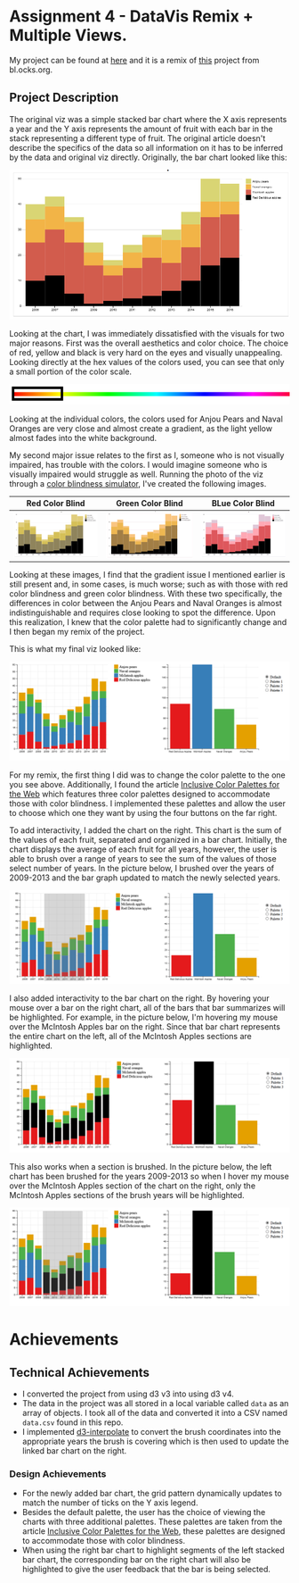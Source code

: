 Assignment 4 - DataVis Remix + Multiple Views.
===

My project can be found at [here](https://bearl.dev/04-Remix/) and it is a remix of [this](http://bl.ocks.org/mstanaland/6100713) project from bl.ocks.org.

## Project Description

The original viz was a simple stacked bar chart where the X axis represents a year and the Y axis represents the amount of fruit with each bar in the stack representing a different type of fruit. The original article doesn't describe the specifics of the data so all information on it has to be inferred by the data and original viz directly.  Originally, the bar chart looked like this: 

![Original Viz](img/originalViz.PNG)

Looking at the chart, I was immediately dissatisfied with the visuals for two major reasons. First was the overall aesthetics and color choice. The choice of red, yellow and black is very hard on the eyes and visually unappealing. Looking directly at the hex values of the colors used, you can see that only a small portion of the color scale.  

 ![](img/ColorScale.PNG)

Looking at the individual colors, the colors used for Anjou Pears and Naval Oranges are very close and almost create a gradient, as the light yellow almost fades into the white background.  

My second major issue relates to the first as I, someone who is not visually impaired, has trouble with the colors. I would imagine someone who is visually impaired would struggle as well. Running the photo of the viz through a [color blindness simulator](https://www.color-blindness.com/coblis-color-blindness-simulator/), I've created the following images.

|                       Red Color Blind                        |                      Green Color Blind                       |                       BLue Color Blind                       |
| :----------------------------------------------------------: | :----------------------------------------------------------: | :----------------------------------------------------------: |
| ![Red Blind](img/originalVizRedBlind.png) | ![Green Blind](img/originalVizGreenBlind.png) | ![Blue Blind](img/originalVizBlueBlind.png) |

Looking at these images, I find that the gradient issue I mentioned earlier is still present and, in some cases, is much worse; such as with those with red color blindness and green color blindness. With these two specifically, the differences in color between the Anjou Pears and Naval Oranges is almost indistinguishable and requires close looking to spot the difference. Upon this realization, I knew that the color palette had to significantly change and I then began my remix of the project. 

This is what my final viz looked like:

![](img/VizScreenshot.PNG)

For my remix, the first thing I did was to change the color palette to the one you see above. Additionally, I found the article [Inclusive Color Palettes for the Web](https://medium.com/cafe-pixo/inclusive-color-palettes-for-the-web-bbfe8cf2410e) which features three color palettes designed to accommodate those with color blindness. I implemented these palettes and allow the user to choose which one they want by using the four buttons on the far right.  

To add interactivity, I added the chart on the right. This chart is the sum of the values of each fruit, separated and organized in a bar chart. Initially, the chart displays the average of each fruit for all years, however, the user is able to brush over a range of years to see the sum of the values of those select number of years. In the picture below, I brushed over the years of 2009-2013 and the bar graph updated to match the newly selected years. 

![](img/VizScreenshotBrush.PNG)

I also added interactivity to the bar chart on the right. By hovering your mouse over a bar on the right chart, all of the bars that bar summarizes will be highlighted. For example, in the picture below, I'm hovering my mouse over the McIntosh Apples bar on the right. Since that bar chart represents the entire chart on the left, all of the McIntosh Apples sections are highlighted. 

![](img/VizScreenshotHighlight.PNG)

This also works when a section is brushed. In the picture below, the left chart has been brushed for the years 2009-2013 so when I hover my mouse over the McIntosh Apples section of the chart on the right, only the McIntosh Apples sections of the brush years will be highlighted.

![](img/VizScreenshotBrushHighlight.PNG)

# Achievements


## **Technical Achievements**

- I converted the project from using d3 v3 into  using d3 v4.
- The data in the project was all stored in a local variable called `data` as an array of objects. I took all of the data and converted it into a CSV named `data.csv` found in this repo. 
- I implemented [d3-interpolate](https://github.com/d3/d3-interpolate) to convert the brush coordinates into the appropriate years the brush is covering which is then used to update the linked bar chart on the right.

### **Design Achievements**

- For the newly added bar chart, the grid pattern dynamically updates to match the number of ticks on the Y axis legend.
- Besides the default palette, the user has the choice of viewing the charts with three additional palettes. These palettes are taken from the article [Inclusive Color Palettes for the Web](https://medium.com/cafe-pixo/inclusive-color-palettes-for-the-web-bbfe8cf2410e), these palettes are designed to accommodate those with color blindness.  
- When using the right bar chart to highlight segments of the left stacked bar chart, the corresponding bar on the right chart will also be highlighted to give the user feedback that the bar is being selected.  
